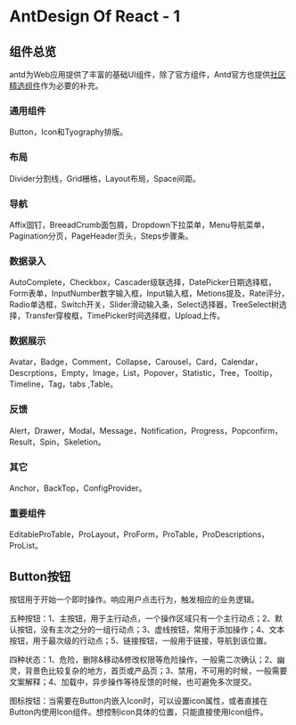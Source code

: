 # AntDesign Of React - 1

## 组件总览

antd为Web应用提供了丰富的基础UI组件，除了官方组件，Antd官方也提供[社区精选组件](https://ant.design/docs/react/recommendation-cn)作为必要的补充。

### 通用组件

Button，Icon和Tyography排版。

### 布局

Divider分割线，Grid栅格，Layout布局，Space间距。

### 导航

Affix固钉，BreeadCrumb面包屑，Dropdown下拉菜单，Menu导航菜单，Pagination分页，PageHeader页头，Steps步骤条。

### 数据录入

AutoComplete，Checkbox，Cascader级联选择，DatePicker日期选择框，Form表单，InputNumber数字输入框，Input输入框，Metions提及，Rate评分，Radio单选框，Switch开关，Slider滑动输入条，Select选择器，TreeSelect树选择，Transfer穿梭框，TimePicker时间选择框，Upload上传。

### 数据展示

Avatar，Badge，Comment，Collapse，Carousel，Card，Calendar，Descrptions，Empty，Image，List，Popover，Statistic，Tree，Tooltip，Timeline，Tag，tabs
,Table。

### 反馈

Alert，Drawer，Modal，Message，Notification，Progress，Popconfirm，Result，Spin，Skeletion。

### 其它

Anchor，BackTop，ConfigProvider。

### 重要组件

EditableProTable，ProLayout，ProForm，ProTable，ProDescriptions，ProList。

## Button按钮

按钮用于开始一个即时操作。响应用户点击行为，触发相应的业务逻辑。

五种按钮：1、主按钮，用于主行动点，一个操作区域只有一个主行动点；2、默认按钮，没有主次之分的一组行动点；3、虚线按钮，常用于添加操作；4、文本按钮，用于最次级的行动点；5、链接按钮，一般用于链接，导航到该位置。

四种状态：1、危险，删除&移动&修改权限等危险操作，一般需二次确认；2、幽灵，背景色比较复杂的地方，首页或产品页；3、禁用，不可用的时候，一般需要文案解释；4、加载中，异步操作等待反馈的时候，也可避免多次提交。

图标按钮：当需要在Button内嵌入Icon时，可以设置icon属性，或者直接在Button内使用Icon组件。想控制icon具体的位置，只能直接使用Icon组件。



